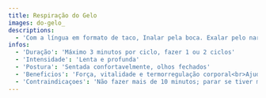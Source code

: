 ```yaml
---
title: Respiração do Gelo
images: do-gelo_
descriptions:
  - 'Com a língua em formato de taco, Inalar pela boca. Exalar pelo nariz. Repetir por 3 minutos. Respirar normalmente e repetir se desejar. Não estranhar se sentir um sabor amargo na língua.'
infos:
  - 'Duração': 'Máximo 3 minutos por ciclo, fazer 1 ou 2 ciclos'
  - 'Intensidade': 'Lenta e profunda'
  - 'Postura': 'Sentada confortavelmente, olhos fechados'
  - 'Beneficios': 'Força, vitalidade e termorregulação corporal<br>Ajuda com febre, náusea, desconforto e equilíbrio hormonal'
  - 'Contraindicaçoes': 'Não fazer mais de 10 minutos; parar se tiver mareos'
---
```

